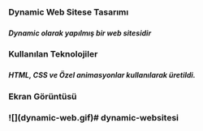 <h3>Dynamic Web Sitese Tasarımı<h3>
<h5>Dynamic olarak yapılmış bir web sitesidir<h5>
<h3>Kullanılan Teknolojiler<h3>
<h5>HTML, CSS ve Özel animasyonlar kullanılarak üretildi.<h5>
<h3>Ekran Görüntüsü<h3>
  ![](dynamic-web.gif)# dynamic-websitesi
